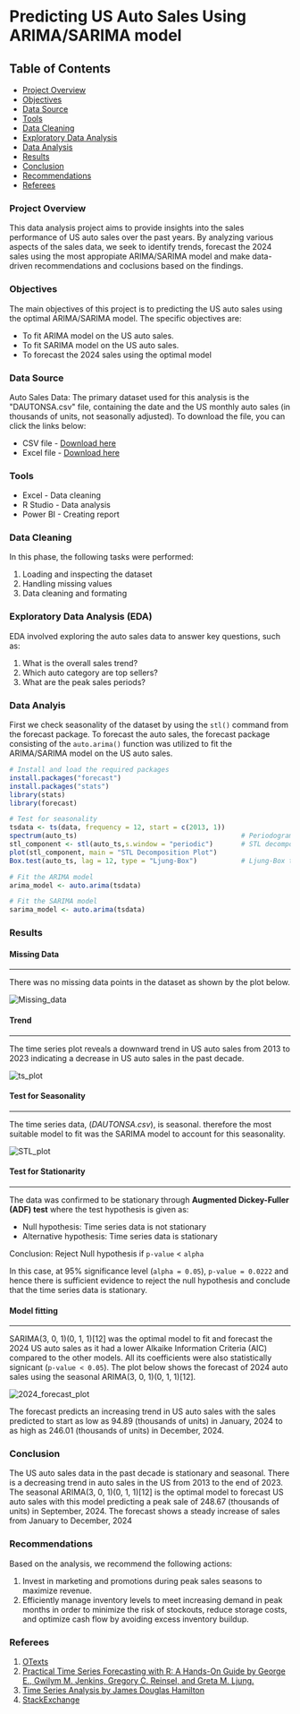 # Predicting US Auto Sales Using ARIMA/SARIMA model

## Table of Contents
- [Project Overview](#project_overview)
- [Objectives](#objectives)
- [Data Source](#data_source)
- [Tools](#tools)
- [Data Cleaning](#data_cleaning)
- [Exploratory Data Analysis](#exploratory_data_analysis)
- [Data Analysis](#data__analysis)
- [Results](#results)
- [Conclusion](#conclusion)
- [Recommendations](#recommendatioms)
- [Referees](#referees)

### Project Overview
This data analysis project aims to provide insights into the sales performance of US auto sales over the past years. By analyzing various aspects of the sales data, we seek to identify trends, forecast the 2024 sales using the most appropiate ARIMA/SARIMA model and make data-driven recommendations and coclusions based on the findings.

### Objectives
The main objectives of this project is to predicting the US auto sales using the optimal ARIMA/SARIMA model. The specific objectives are:

- To fit ARIMA model on the US auto sales.
- To fit SARIMA model on the US auto sales.
- To forecast the 2024 sales using the optimal model


### Data Source
Auto Sales Data: The primary dataset used for this analysis is the "DAUTONSA.csv" file, containing the date and the US monthly auto sales (in thousands of units, not seasonally adjusted).  To download the file, you can click the links below:

- CSV file - [Download here](https://fred.stlouisfed.org/graph/fredgraph.csv?bgcolor=%23e1e9f0&chart_type=line&drp=0&fo=open%20sans&graph_bgcolor=%23ffffff&height=450&mode=fred&recession_bars=on&txtcolor=%23444444&ts=12&tts=12&width=1138&nt=0&thu=0&trc=0&show_legend=yes&show_axis_titles=yes&show_tooltip=yes&id=DAUTONSA&scale=left&cosd=1967-01-01&coed=2024-04-01&line_color=%234572a7&link_values=false&line_style=solid&mark_type=none&mw=3&lw=2&ost=-99999&oet=99999&mma=0&fml=a&fq=Monthly&fam=avg&fgst=lin&fgsnd=2020-02-01&line_index=1&transformation=lin&vintage_date=2024-05-18&revision_date=2024-05-18&nd=1967-01-01)
- Excel file - [Download here](https://fred.stlouisfed.org/graph/fredgraph.xls?bgcolor=%23e1e9f0&chart_type=line&drp=0&fo=open%20sans&graph_bgcolor=%23ffffff&height=450&mode=fred&recession_bars=on&txtcolor=%23444444&ts=12&tts=12&width=1138&nt=0&thu=0&trc=0&show_legend=yes&show_axis_titles=yes&show_tooltip=yes&id=DAUTONSA&scale=left&cosd=1967-01-01&coed=2024-04-01&line_color=%234572a7&link_values=false&line_style=solid&mark_type=none&mw=3&lw=2&ost=-99999&oet=99999&mma=0&fml=a&fq=Monthly&fam=avg&fgst=lin&fgsnd=2020-02-01&line_index=1&transformation=lin&vintage_date=2024-05-18&revision_date=2024-05-18&nd=1967-01-01)

### Tools
- Excel - Data cleaning
- R Studio - Data analysis
- Power BI - Creating report

### Data Cleaning
In this phase, the following tasks were performed:
1. Loading and inspecting the dataset
2. Handling missing values
3. Data cleaning and formating

### Exploratory Data Analysis (EDA)
EDA involved exploring the auto sales data to answer key questions, such as:

1. What is the overall sales trend?
2. Which auto category are top sellers?
3. What are the peak sales periods?

### Data Analyis
First we check seasonality of the dataset by using the `stl()` command from the forecast package. To forecast the auto sales, the forecast package consisting of the `auto.arima()` function was utilized to fit the ARIMA/SARIMA model on the US auto sales.
```r
# Install and load the required packages
install.packages("forecast")
install.packages("stats")
library(stats)
library(forecast)

# Test for seasonality
tsdata <- ts(data, frequency = 12, start = c(2013, 1)) 
spectrum(auto_ts)                                         # Periodogram showing frequency of seasonality
stl_component <- stl(auto_ts,s.window = "periodic")       # STL decomposition
plot(stl_component, main = "STL Decomposition Plot")
Box.test(auto_ts, lag = 12, type = "Ljung-Box")           # Ljung-Box test for seasonality

# Fit the ARIMA model
arima_model <- auto.arima(tsdata)

# Fit the SARIMA model
sarima_model <- auto.arima(tsdata) 
```

### Results

#### Missing Data
---
There was no missing data points in the dataset as shown by the plot below.

![Missing_data](https://github.com/ken-warren/US_auto_sales/assets/134076996/3fc9d9b6-2e7a-4b26-b880-caa04e83a40c)

#### Trend
---
The time series plot reveals a downward trend in US auto sales from 2013 to 2023 indicating a decrease in US auto sales in the past decade.

![ts_plot](https://github.com/ken-warren/US_auto_sales/assets/134076996/f92d0da7-2ad9-4506-a7f5-8a3d791907fa)

#### Test for Seasonality
---
The time series data, (*DAUTONSA.csv*), is seasonal. therefore the most suitable model to fit was the SARIMA model to account for this seasonality.

![STL_plot](https://github.com/ken-warren/US_auto_sales/assets/134076996/02ae057a-983f-46dc-a606-edfaef511ba4)

#### Test for Stationarity
---
The data was confirmed to be stationary through **Augmented Dickey-Fuller (ADF) test** where the test hypothesis is given as:

- Null hypothesis: Time series data is not stationary
- Alternative hypothesis: Time series data is stationary

Conclusion: Reject Null hypothesis if `p-value` < `alpha`

In this case, at 95% significance level (`alpha = 0.05`), `p-value = 0.0222` and hence there is sufficient evidence to reject the null hypothesis and conclude that the time series data is stationary.

#### Model fitting
---
SARIMA(3, 0, 1)(0, 1, 1)[12] was the optimal model to fit and forecast the 2024 US auto sales as it had a lower Alkaike Information Criteria (AIC) compared to the other models. All its coefficients were also statistically signicant (`p-value < 0.05`). The plot below shows the forecast of 2024 auto sales using the seasonal ARIMA(3, 0, 1)(0, 1, 1)[12].

![2024_forecast_plot](https://github.com/ken-warren/US_auto_sales/assets/134076996/4571d013-3130-4abf-bca2-a121bb71bab0)

The forecast predicts an increasing trend in US auto sales with the sales predicted to start as low as 94.89 (thousands of units) in January, 2024 to as high as 246.01 (thousands of units) in December, 2024.

### Conclusion

The US auto sales data in the past decade is stationary and seasonal. There is a decreasing trend in auto sales in the US from 2013 to the end of 2023. The seasonal ARIMA(3, 0, 1)(0, 1, 1)[12] is the optimal model to forecast US auto sales with this model predicting a peak sale of 248.67 (thousands of units) in September, 2024. The forecast shows a steady increase of sales from January to December, 2024 

### Recommendations

Based on the analysis, we recommend the following actions:

1. Invest in marketing and promotions during peak sales seasons to maximize revenue.
2. Efficiently manage inventory levels to meet increasing demand in peak months in order to minimize the risk of stockouts, reduce storage costs, and optimize cash flow by avoiding excess inventory buildup.

### Referees
1. [OTexts](https://otexts.com/fpp2/arima-r.html#:~:text=The%20auto.,many%20variations%20on%20the%20algorithm.)
2. [Practical Time Series Forecasting with R: A Hands-On Guide by George E., Gwilym M. Jenkins, Gregory C. Reinsel, and Greta M. Ljung.](https://www.amazon.com/Time-Analysis-Forecasting-Probability-Statistics-ebook/dp/B014T25X10/)
3. [Time Series Analysis by James Douglas Hamilton](https://www.amazon.com/Time-Analysis-James-Douglas-Hamilton/dp/0691042896)
4. [StackExchange](https://stats.stackexchange.com/questions/346497/time-series-seasonality-test)
